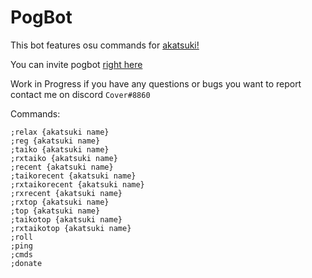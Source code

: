 # PogBot

This bot features osu commands for [akatsuki!](https://akatsuki.pw/)

You can invite pogbot [right here](https://discord.com/api/oauth2/authorize?client_id=705176662366486529&permissions=8&scope=bot)

Work in Progress if you have any questions or bugs you want to report contact me on discord ``Cover#8860``

Commands:

```;relaxtaiko {akatsuki name}
;relax {akatsuki name}
;reg {akatsuki name}
;taiko {akatsuki name}
;rxtaiko {akatsuki name}
;recent {akatsuki name}
;taikorecent {akatsuki name}
;rxtaikorecent {akatsuki name}
;rxrecent {akatsuki name}
;rxtop {akatsuki name}
;top {akatsuki name}
;taikotop {akatsuki name}
;rxtaikotop {akatsuki name}
;roll
;ping
;cmds
;donate
